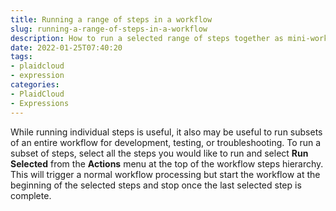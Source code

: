 ```yaml
---
title: Running a range of steps in a workflow
slug: running-a-range-of-steps-in-a-workflow
description: How to run a selected range of steps together as mini-workflow
date: 2022-01-25T07:40:20
tags:
- plaidcloud
- expression
categories:
- PlaidCloud
- Expressions
---
```



While running individual steps is useful, it also may be useful to run subsets of an entire workflow for development, testing, or troubleshooting. To run a subset of steps, select all the steps you would like to run and select **Run Selected** from the **Actions** menu at the top of the workflow steps hierarchy. This will trigger a normal workflow processing but start the workflow at the beginning of the selected steps and stop once the last selected step is complete.

